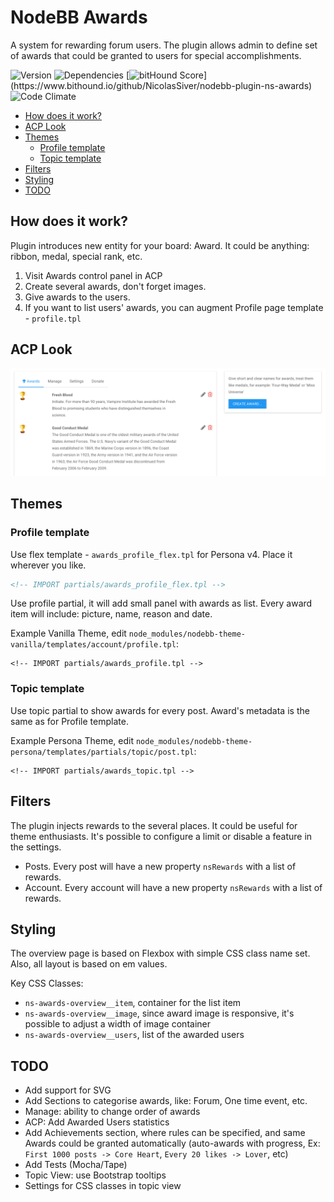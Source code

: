 # NodeBB Awards

A system for rewarding forum users. The plugin allows admin to define set of awards that could be granted to users for special accomplishments.

![Version](https://img.shields.io/npm/v/nodebb-plugin-ns-awards.svg)
![Dependencies](https://david-dm.org/NicolasSiver/nodebb-plugin-ns-awards.svg)
[![bitHound Score](https://www.bithound.io/github/NicolasSiver/nodebb-plugin-ns-awards/badges/score.svg?)](https://www.bithound.io/github/NicolasSiver/nodebb-plugin-ns-awards)
![Code Climate](https://img.shields.io/codeclimate/github/NicolasSiver/nodebb-plugin-ns-awards.svg)

<!-- START doctoc generated TOC please keep comment here to allow auto update -->
<!-- DON'T EDIT THIS SECTION, INSTEAD RE-RUN doctoc TO UPDATE -->
 

- [How does it work?](#how-does-it-work)
- [ACP Look](#acp-look)
- [Themes](#themes)
  - [Profile template](#profile-template)
  - [Topic template](#topic-template)
- [Filters](#filters)
- [Styling](#styling)
- [TODO](#todo)

<!-- END doctoc generated TOC please keep comment here to allow auto update -->

## How does it work?

Plugin introduces new entity for your board: Award. It could be anything: ribbon, medal, special rank, etc.

1. Visit Awards control panel in ACP
2. Create several awards, don't forget images.
3. Give awards to the users.
4. If you want to list users' awards, you can augment Profile page template - `profile.tpl`

## ACP Look

![Admin Panel View](screenshot.png)

## Themes

### Profile template

Use flex template - `awards_profile_flex.tpl` for Persona v4. Place it wherever you like.

```html
<!-- IMPORT partials/awards_profile_flex.tpl -->
```

Use profile partial, it will add small panel with awards as list. Every award item will include: picture, name, reason and date.

Example Vanilla Theme, edit `node_modules/nodebb-theme-vanilla/templates/account/profile.tpl`:

    <!-- IMPORT partials/awards_profile.tpl -->
    
### Topic template

Use topic partial to show awards for every post. Award's metadata is the same as for Profile template.

Example Persona Theme, edit `node_modules/nodebb-theme-persona/templates/partials/topic/post.tpl`:

    <!-- IMPORT partials/awards_topic.tpl -->

## Filters

The plugin injects rewards to the several places. It could be useful for theme enthusiasts. 
It's possible to configure a limit or disable a feature in the settings.

- Posts. Every post will have a new property `nsRewards` with a list of rewards.
- Account. Every account will have a new property `nsRewards` with a list of rewards.

## Styling

The overview page is based on Flexbox with simple CSS class name set. 
Also, all layout is based on em values.

Key CSS Classes:

- `ns-awards-overview__item`, container for the list item
- `ns-awards-overview__image`, since award image is responsive, it's possible to adjust a width of image container
- `ns-awards-overview__users`, list of the awarded users

## TODO

- Add support for SVG
- Add Sections to categorise awards, like: Forum, One time event, etc.
- Manage: ability to change order of awards
- ACP: Add Awarded Users statistics
- Add Achievements section, where rules can be specified, and same Awards could be granted automatically (auto-awards with progress, Ex: `First 1000 posts -> Core Heart`, `Every 20 likes -> Lover`, etc)
- Add Tests (Mocha/Tape)
- Topic View: use Bootstrap tooltips
- Settings for CSS classes in topic view
